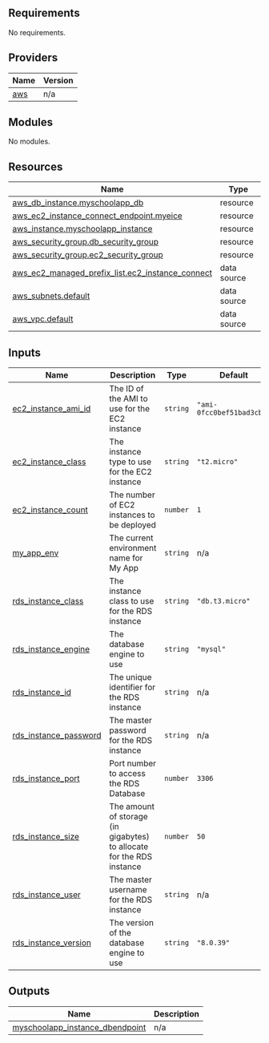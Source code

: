## Requirements

No requirements.

## Providers

| Name | Version |
|------|---------|
| <a name="provider_aws"></a> [aws](#provider\_aws) | n/a |

## Modules

No modules.

## Resources

| Name | Type |
|------|------|
| [aws_db_instance.myschoolapp_db](https://registry.terraform.io/providers/hashicorp/aws/latest/docs/resources/db_instance) | resource |
| [aws_ec2_instance_connect_endpoint.myeice](https://registry.terraform.io/providers/hashicorp/aws/latest/docs/resources/ec2_instance_connect_endpoint) | resource |
| [aws_instance.myschoolapp_instance](https://registry.terraform.io/providers/hashicorp/aws/latest/docs/resources/instance) | resource |
| [aws_security_group.db_security_group](https://registry.terraform.io/providers/hashicorp/aws/latest/docs/resources/security_group) | resource |
| [aws_security_group.ec2_security_group](https://registry.terraform.io/providers/hashicorp/aws/latest/docs/resources/security_group) | resource |
| [aws_ec2_managed_prefix_list.ec2_instance_connect](https://registry.terraform.io/providers/hashicorp/aws/latest/docs/data-sources/ec2_managed_prefix_list) | data source |
| [aws_subnets.default](https://registry.terraform.io/providers/hashicorp/aws/latest/docs/data-sources/subnets) | data source |
| [aws_vpc.default](https://registry.terraform.io/providers/hashicorp/aws/latest/docs/data-sources/vpc) | data source |

## Inputs

| Name | Description | Type | Default | Required |
|------|-------------|------|---------|:--------:|
| <a name="input_ec2_instance_ami_id"></a> [ec2\_instance\_ami\_id](#input\_ec2\_instance\_ami\_id) | The ID of the AMI to use for the EC2 instance | `string` | `"ami-0fcc0bef51bad3cb2"` | no |
| <a name="input_ec2_instance_class"></a> [ec2\_instance\_class](#input\_ec2\_instance\_class) | The instance type to use for the EC2 instance | `string` | `"t2.micro"` | no |
| <a name="input_ec2_instance_count"></a> [ec2\_instance\_count](#input\_ec2\_instance\_count) | The number of EC2 instances to be deployed | `number` | `1` | no |
| <a name="input_my_app_env"></a> [my\_app\_env](#input\_my\_app\_env) | The current environment name for My App | `string` | n/a | yes |
| <a name="input_rds_instance_class"></a> [rds\_instance\_class](#input\_rds\_instance\_class) | The instance class to use for the RDS instance | `string` | `"db.t3.micro"` | no |
| <a name="input_rds_instance_engine"></a> [rds\_instance\_engine](#input\_rds\_instance\_engine) | The database engine to use | `string` | `"mysql"` | no |
| <a name="input_rds_instance_id"></a> [rds\_instance\_id](#input\_rds\_instance\_id) | The unique identifier for the RDS instance | `string` | n/a | yes |
| <a name="input_rds_instance_password"></a> [rds\_instance\_password](#input\_rds\_instance\_password) | The master password for the RDS instance | `string` | n/a | yes |
| <a name="input_rds_instance_port"></a> [rds\_instance\_port](#input\_rds\_instance\_port) | Port number to access the RDS Database | `number` | `3306` | no |
| <a name="input_rds_instance_size"></a> [rds\_instance\_size](#input\_rds\_instance\_size) | The amount of storage (in gigabytes) to allocate for the RDS instance | `number` | `50` | no |
| <a name="input_rds_instance_user"></a> [rds\_instance\_user](#input\_rds\_instance\_user) | The master username for the RDS instance | `string` | n/a | yes |
| <a name="input_rds_instance_version"></a> [rds\_instance\_version](#input\_rds\_instance\_version) | The version of the database engine to use | `string` | `"8.0.39"` | no |

## Outputs

| Name | Description |
|------|-------------|
| <a name="output_myschoolapp_instance_dbendpoint"></a> [myschoolapp\_instance\_dbendpoint](#output\_myschoolapp\_instance\_dbendpoint) | n/a |
